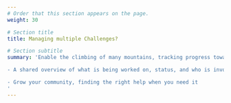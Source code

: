 ```yaml
---
# Order that this section appears on the page.
weight: 30

# Section title
title: Managing multiple Challenges?

# Section subtitle 
summary: 'Enable the climbing of many mountains, tracking progress towards clear destinations

- A shared overview of what is being worked on, status, and who is involved

- Grow your community, finding the right help when you need it
'
---
```

